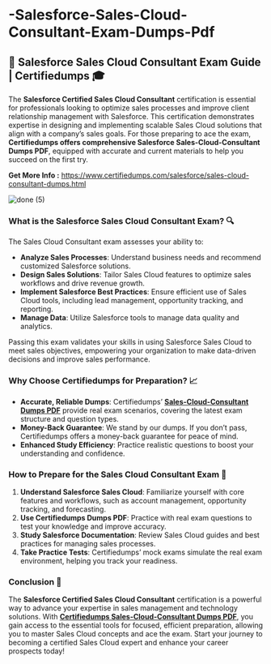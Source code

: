 # -Salesforce-Sales-Cloud-Consultant-Exam-Dumps-Pdf
## 📘 Salesforce Sales Cloud Consultant Exam Guide | Certifiedumps 🎓

The **Salesforce Certified Sales Cloud Consultant** certification is essential for professionals looking to optimize sales processes and improve client relationship management with Salesforce. This certification demonstrates expertise in designing and implementing scalable Sales Cloud solutions that align with a company’s sales goals. For those preparing to ace the exam, **Certifiedumps offers comprehensive Salesforce Sales-Cloud-Consultant Dumps PDF**, equipped with accurate and current materials to help you succeed on the first try.

**Get More Info :** https://www.certifiedumps.com/salesforce/sales-cloud-consultant-dumps.html

![done (5)](https://github.com/user-attachments/assets/e70dd808-ac13-4c21-a30b-1b4c2204142f)

### What is the Salesforce Sales Cloud Consultant Exam? 🔍
The Sales Cloud Consultant exam assesses your ability to:
- **Analyze Sales Processes**: Understand business needs and recommend customized Salesforce solutions.
- **Design Sales Solutions**: Tailor Sales Cloud features to optimize sales workflows and drive revenue growth.
- **Implement Salesforce Best Practices**: Ensure efficient use of Sales Cloud tools, including lead management, opportunity tracking, and reporting.
- **Manage Data**: Utilize Salesforce tools to manage data quality and analytics.

Passing this exam validates your skills in using Salesforce Sales Cloud to meet sales objectives, empowering your organization to make data-driven decisions and improve sales performance.

### Why Choose Certifiedumps for Preparation? 📈
- **Accurate, Reliable Dumps**: Certifiedumps’ **[Sales-Cloud-Consultant Dumps PDF](https://www.certifiedumps.com/salesforce/sales-cloud-consultant-dumps.html)** provide real exam scenarios, covering the latest exam structure and question types.
- **Money-Back Guarantee**: We stand by our dumps. If you don’t pass, Certifiedumps offers a money-back guarantee for peace of mind.
- **Enhanced Study Efficiency**: Practice realistic questions to boost your understanding and confidence.

### How to Prepare for the Sales Cloud Consultant Exam 📖
1. **Understand Salesforce Sales Cloud**: Familiarize yourself with core features and workflows, such as account management, opportunity tracking, and forecasting.
2. **Use Certifiedumps Dumps PDF**: Practice with real exam questions to test your knowledge and improve accuracy.
3. **Study Salesforce Documentation**: Review Sales Cloud guides and best practices for managing sales processes.
4. **Take Practice Tests**: Certifiedumps’ mock exams simulate the real exam environment, helping you track your readiness.

### Conclusion 🌟
The **Salesforce Certified Sales Cloud Consultant** certification is a powerful way to advance your expertise in sales management and technology solutions. With **[Certifiedumps Sales-Cloud-Consultant Dumps PDF](https://www.certifiedumps.com/salesforce/sales-cloud-consultant-dumps.html)**, you gain access to the essential tools for focused, efficient preparation, allowing you to master Sales Cloud concepts and ace the exam. Start your journey to becoming a certified Sales Cloud expert and enhance your career prospects today!
